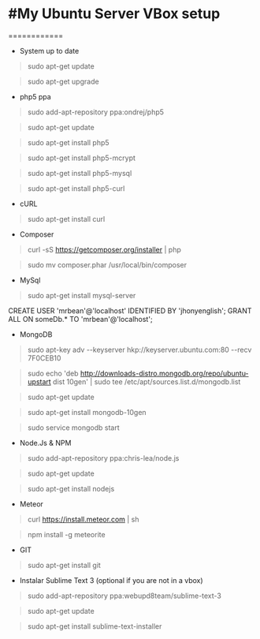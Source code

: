 #My Ubuntu Server VBox setup
============
============

- System up to date

> sudo apt-get update

> sudo apt-get upgrade

- php5 ppa

> sudo add-apt-repository ppa:ondrej/php5

> sudo apt-get update

> sudo apt-get install php5

> sudo apt-get install php5-mcrypt

> sudo apt-get install php5-mysql

> sudo apt-get install php5-curl

- cURL

> sudo apt-get install curl

- Composer

> curl -sS https://getcomposer.org/installer | php

> sudo mv composer.phar /usr/local/bin/composer

- MySql

> sudo apt-get install mysql-server

  CREATE USER 'mrbean'@'localhost' IDENTIFIED BY 'jhonyenglish';
  GRANT ALL ON someDb.* TO 'mrbean'@'localhost';

- MongoDB

> sudo apt-key adv --keyserver hkp://keyserver.ubuntu.com:80 --recv 7F0CEB10

> sudo echo 'deb http://downloads-distro.mongodb.org/repo/ubuntu-upstart dist 10gen' | sudo tee /etc/apt/sources.list.d/mongodb.list

> sudo apt-get update

> sudo apt-get install mongodb-10gen

> sudo service mongodb start

- Node.Js & NPM

> sudo add-apt-repository ppa:chris-lea/node.js

> sudo apt-get update

> sudo apt-get install nodejs


- Meteor

> curl https://install.meteor.com | sh

> npm install -g meteorite

- GIT

> sudo apt-get install git

- Instalar Sublime Text 3 (optional if you are not in a vbox)

> sudo add-apt-repository ppa:webupd8team/sublime-text-3

> sudo apt-get update

> sudo apt-get install sublime-text-installer


